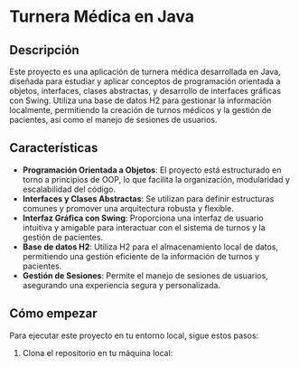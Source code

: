 # Turnera Médica en Java

## Descripción
Este proyecto es una aplicación de turnera médica desarrollada en Java, diseñada para estudiar y aplicar conceptos de programación orientada a objetos, interfaces, clases abstractas, y desarrollo de interfaces gráficas con Swing. Utiliza una base de datos H2 para gestionar la información localmente, permitiendo la creación de turnos médicos y la gestión de pacientes, así como el manejo de sesiones de usuarios.

## Características
- **Programación Orientada a Objetos**: El proyecto está estructurado en torno a principios de OOP, lo que facilita la organización, modularidad y escalabilidad del código.
- **Interfaces y Clases Abstractas**: Se utilizan para definir estructuras comunes y promover una arquitectura robusta y flexible.
- **Interfaz Gráfica con Swing**: Proporciona una interfaz de usuario intuitiva y amigable para interactuar con el sistema de turnos y la gestión de pacientes.
- **Base de datos H2**: Utiliza H2 para el almacenamiento local de datos, permitiendo una gestión eficiente de la información de turnos y pacientes.
- **Gestión de Sesiones**: Permite el manejo de sesiones de usuarios, asegurando una experiencia segura y personalizada.

## Cómo empezar
Para ejecutar este proyecto en tu entorno local, sigue estos pasos:

1. Clona el repositorio en tu máquina local:
